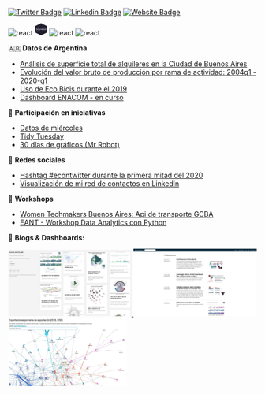 [![Twitter Badge](https://img.shields.io/badge/-@karbartolome-1ca0f1?style=flat&labelColor=1ca0f1&logo=twitter&logoColor=white&link=https://twitter.com/karbartolome)](https://twitter.com/karbartolome) [![Linkedin Badge](https://img.shields.io/badge/-karinabartolome-blue?style=flat&logo=Linkedin&logoColor=white&link=https://www.linkedin.com/in/karinabartolome/)](https://www.linkedin.com/in/karinabartolome/) [![Website Badge](https://img.shields.io/badge/-Personal%20blog-47CCCC?style=flat&logo=Google-Chrome&logoColor=white&link=https://karbartolome-blog.netlify.app/)](https://karbartolome-blog.netlify.app/)

<p align="left">
<img src="https://www.r-project.org/Rlogo.png" alt="react" width="25" height="25" />
<img src="https://github.com/tidyverse/tidyverse/raw/master/man/figures/logo.png" alt="react" width="25" height="25" />
<img src="https://upload.wikimedia.org/wikipedia/commons/thumb/c/c3/Python-logo-notext.svg/200px-Python-logo-notext.svg.png" alt="react" width="25" height="25" />
<img src="https://upload.wikimedia.org/wikipedia/commons/thumb/2/22/Pandas_mark.svg/898px-Pandas_mark.svg.png" alt="react" width="25" height="25" />
</p>

:argentina: **Datos de Argentina**

-   [Análisis de superficie total de alquileres en la Ciudad de Buenos Aires](https://github.com/karbartolome/datos_argentina/tree/master/R)
-   [Evolución del valor bruto de producción por rama de actividad: 2004q1 - 2020-q1](https://github.com/karbartolome/datos_argentina/blob/master/R/valor_bruto_produccion.R)
-   [Uso de Eco Bicis durante el 2019](https://github.com/karbartolome/datos_argentina/blob/master/R/ecobicis-calendarplot.R)
-   [Dashboard ENACOM - en curso](https://github.com/karbartolome/enacom)

:seedling: **Participación en iniciativas**

-   [Datos de miércoles](https://github.com/karbartolome/datosdemiercoles)
-   [Tidy Tuesday](https://github.com/karbartolome/tidytuesday)
-   [30 días de gráficos (Mr Robot)](https://github.com/karbartolome/30diasdemrrobot)

:busts_in_silhouette: **Redes sociales**

-   [Hashtag \#econtwitter durante la primera mitad del 2020](https://github.com/karbartolome/twitter)
-   [Visualización de mi red de contactos en Linkedin](https://github.com/karbartolome/linkedin-network)

:school: **Workshops**

-   [Women Techmakers Buenos Aires: Api de transporte GCBA](https://github.com/karbartolome/workshop_api_transporte_mapas)
-   [EANT - Workshop Data Analytics con Python](https://github.com/karbartolome/Workshop-Eant-Data-Analytics-Python)

:memo: **Blogs & Dashboards:**

<p float="left">
    <a href="https://karbartolome.netlify.app/">
     <img alt="Vis" src="images/image_2.png" title="Visual Blog" width="250">
    </a>
    <a href="https://karbartolome-blog.netlify.app/">
     <img alt="Vis" src="images/image_1.png" title="Personal Blog" width="250">
    </a>
    <a href="https://redescomerciales.herokuapp.com/">
     <img alt="Vis" src="images/image_3.jpeg" title="Redes Comerciales" width="240">
    </a>
</p>
